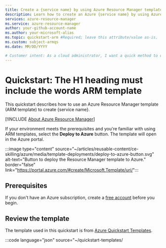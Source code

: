 ```yaml
---
title: Create a {service name} by using Azure Resource Manager template (ARM template)
description: Learn how to create an Azure {service name} by using Azure Resource Manager template (ARM template).
services: azure-resource-manager
ms.service: azure-resource-manager
author: your-github-account-name
ms.author: your-microsoft-alias
ms.topic: quickstart-arm #Required; leave this attribute/value as-is.
ms.custom: subject-armqs
ms.date: MM/DD/YYYY

# Customer intent: As a cloud administrator, I want a quick method to deploy an Azure resource for production environments or to evaluate the service's functionality.
---
```


<!--
Delete all the comments in this template before you commit changes and publish the article.

For more details and code samples for an ARM quickstart, see the contributor guide article: Write an
ARM template quickstart.

This template provides the basic structure of a Quickstart - Azure Resource Manager article pattern.
See the
[instructions - Quickstart - Azure Resource Manager](../level4/article-resource-manager-quickstart.md)
in the pattern library.

You can provide feedback about this template at: https://aka.ms/patterns-feedback

The H1 must begin with Quickstart: and include the words ARM template. -->

# Quickstart: The H1 heading must include the words ARM template

<!-- First paragraph: Include a sentence that uses Azure Resource Manager template (ARM template)
for the first occurrence about the template. For example:

-->

This quickstart describes how to use an Azure Resource Manager template (ARM template) to create
{service name}.

<!-- Second paragraph: Use the following include file. The include file adds a paragraph that
introduces ARM concepts and includes links to ARM content. You might need to change the path of the
include file depending on your content structure.

-->

[!INCLUDE [About Azure Resource Manager](../../includes/resource-manager-quickstart-introduction.md)]

<!-- Final paragraph: Explains that readers who are experienced with ARM templates can continue to
the deployment. For information about the Deploy to Azure image and how to create the template's
URL, see the contributor guide article Write an ARM template quickstart in the Deploy the template
section.

-->

If your environment meets the prerequisites and you're familiar with using ARM templates, select the
**Deploy to Azure** button. The template will open in the Azure portal.

:::image type="content" source="~/articles/reusable-content/ce-skilling/azure/media/template-deployments/deploy-to-azure-button.svg" alt-text="Button to deploy the Resource Manager template to Azure." border="false" link="https://portal.azure.com/#create/Microsoft.Template/uri/<encoded template URL>":::

## Prerequisites

<!-- This section must begin with a sentence that includes a link to create a free Azure account. If
your service has other prerequisites, list them after the free account sentence.

-->

If you don't have an Azure subscription, create a [free account](https://azure.microsoft.com/free/?WT.mc_id=A261C142F) before you begin.

## Review the template

<!-- The first sentence must be the following sentence. Use a link to the quickstart gallery that
begins with https://azure.microsoft.com/resources/templates/.

-->

The template used in this quickstart is from [Azure Quickstart Templates](https://azure.microsoft.com/resources/templates/<templateName>).

<!--
After the first sentence, add a JSON code sample that links to the quickstart template.
-->

:::code language="json" source="~/quickstart-templates/<TEMPLATE NAME>/azuredeploy.json":::

<!-- After the JSON code fence, add a list of each resource type from the JSON template. List the
resourceType links in the same order as in the template.

-->

- [Azure resource type](link to the template reference): resource type description.
- [Azure resource type](link to the template reference): resource type description.

<!--
For example:

- [Microsoft.KeyVault/vaults](/azure/templates/microsoft.keyvault/vaults): Create an Azure key vault.
- [Microsoft.KeyVault/vaults/secrets](/azure/templates/microsoft.keyvault/vaults/secrets): Create an Azure key vault secret.

-->

<!--
Optional:

List additional quickstart templates. For example:
[Azure Quickstart Templates](https://azure.microsoft.com/resources/templates/?resourceType=Microsoft.Keyvault&pageNumber=1&sort=Popular).

Notice the resourceType and sort elements in the URL.

-->

## Deploy the template

<!--
For more information, see the contributor guide article: Write an ARM template quickstart.

-->

Provide an example of at least one deployment method: Azure CLI, Azure PowerShell, or Azure portal.

## Review deployed resources

<!-- This heading must be titled "Review deployed resources" or "Validate the deployment". -->

Provide an example of at least one method to review deployed resources. Use a portal screenshot of
the resources, Azure CLI commands, or Azure PowerShell commands.

## Clean up resources

<!-- Include a paragraph that explains how to delete unneeded resources. Use the Azure portal, Azure
CLI, or Azure PowerShell.

For more information, see the contributor guide article: Write an ARM template quickstart.

-->

When no longer needed, delete the resource group. The resource group and all the resources in the
resource group are deleted.

## Next steps

<!-- Make the next steps similar to other quickstarts and use a blue button to link to the next
article for your service. Or direct readers to the article: "Tutorial: Create and deploy your first
ARM template" to follow the process of creating a template.

To include additional links for more information about the service, it's acceptable to use a
paragraph and bullet points.

-->

For a step-by-step tutorial that guides you through the process of creating a template, see:

> [!div class="nextstepaction"]
> [Tutorial: Create and deploy your first ARM template](/azure/azure-resource-manager/templates/template-tutorial-create-first-template)
